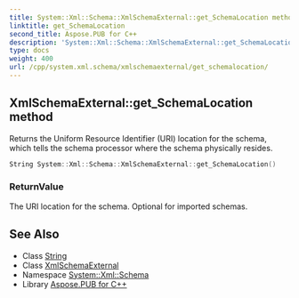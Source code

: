```yaml
---
title: System::Xml::Schema::XmlSchemaExternal::get_SchemaLocation method
linktitle: get_SchemaLocation
second_title: Aspose.PUB for C++
description: 'System::Xml::Schema::XmlSchemaExternal::get_SchemaLocation method. Returns the Uniform Resource Identifier (URI) location for the schema, which tells the schema processor where the schema physically resides in C++.'
type: docs
weight: 400
url: /cpp/system.xml.schema/xmlschemaexternal/get_schemalocation/
---
```

## XmlSchemaExternal::get_SchemaLocation method


Returns the Uniform Resource Identifier (URI) location for the schema, which tells the schema processor where the schema physically resides.

```cpp
String System::Xml::Schema::XmlSchemaExternal::get_SchemaLocation()
```


### ReturnValue

The URI location for the schema. Optional for imported schemas.

## See Also

* Class [String](../../../system/string/)
* Class [XmlSchemaExternal](../)
* Namespace [System::Xml::Schema](../../)
* Library [Aspose.PUB for C++](../../../)
